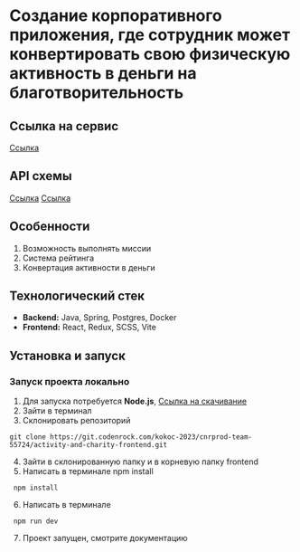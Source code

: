 # Создание корпоративного приложения, где сотрудник может конвертировать свою физическую активность в деньги на благотворительность

## Ссылка на сервис
[Ссылка](http://45.95.234.99/)

## API схемы
[Ссылка](https://app.swaggerhub.com/apis/PZAJTSEV/USER_CONTROLLER_API/1.0.0#/default/get_users_getAllUsersInThisCompany)
[Ссылка](https://app.swaggerhub.com/apis/PZAJTSEV/USER_CONTROLLER_API/1.0.0#/default/get_users_getAllUsersInThisCompany)

## Особенности
1. Возможность выполнять миссии
2. Система рейтинга
3. Конвертация активности в деньги

## Технологический стек
- __Backend:__ Java, Spring, Postgres, Docker
- __Frontend:__ React, Redux, SCSS, Vite

## Установка и запуск

### Запуск проекта локально
1. Для запуска потребуется __Node.js__, [Ссылка на скачивание](https://nodejs.org/en)
2. Зайти в терминал
3. Склонировать репозиторий
```shell 
git clone https://git.codenrock.com/kokoc-2023/cnrprod-team-55724/activity-and-charity-frontend.git
```
4. Зайти в склонированную папку и в корневую папку frontend
5. Написать в терминале npm install
```shell
 npm install
```
6. Написать в терминале
```shell
 npm run dev
```
7. Проект запущен, смотрите документацию
